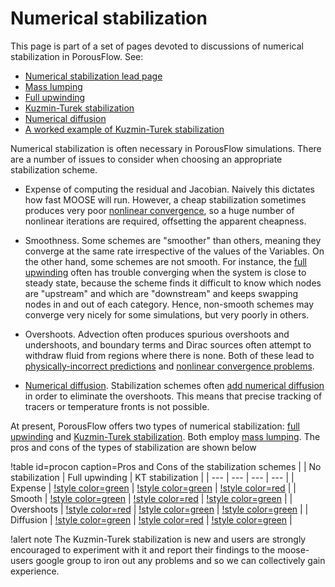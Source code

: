 # Numerical stabilization

This page is part of a set of pages devoted to discussions of numerical stabilization in PorousFlow.  See:

- [Numerical stabilization lead page](stabilization.md)
- [Mass lumping](mass_lumping.md)
- [Full upwinding](upwinding.md)
- [Kuzmin-Turek stabilization](kt.md)
- [Numerical diffusion](numerical_diffusion.md)
- [A worked example of Kuzmin-Turek stabilization](kt_worked.md)

Numerical stabilization is often necessary in PorousFlow simulations.  There are a number of issues to consider when choosing an appropriate stabilization scheme.

- Expense of computing the residual and Jacobian.  Naively this dictates how fast MOOSE will run.  However, a cheap stabilization sometimes produces very poor [nonlinear convergence](nonlinear_convergence_problems.md), so a huge number of nonlinear iterations are required, offsetting the apparent cheapness.

- Smoothness.  Some schemes are "smoother" than others, meaning they converge at the same rate irrespective of the values of the Variables.  On the other hand, some schemes are not smooth.  For instance, the [full upwinding](upwinding.md) often has trouble converging when the system is close to steady state, because the scheme finds it difficult to know which nodes are "upstream" and which are "downstream" and keeps swapping nodes in and out of each category.  Hence, non-smooth schemes may converge very nicely for some simulations, but very poorly in others.

- Overshoots.  Advection often produces spurious overshoots and undershoots, and boundary terms and Dirac sources often attempt to withdraw fluid from regions where there is none.  Both of these lead to [physically-incorrect predictions](numerical_diffusion.md) and [nonlinear convergence problems](nonlinear_convergence_problems.md).

- [Numerical diffusion](numerical_diffusion.md).  Stabilization schemes often [add numerical diffusion](kt_worked.md) in order to eliminate the overshoots.  This means that precise tracking of tracers or temperature fronts is not possible.

At present, PorousFlow offers two types of numerical stabilization: [full upwinding](upwinding.md) and [Kuzmin-Turek stabilization](kt.md).  Both employ [mass lumping](mass_lumping.md).  The pros and cons of the types of stabilization are shown below

!table id=procon caption=Pros and Cons of the stabilization schemes
|  | No stabilization | Full upwinding | KT stabilization |
| --- | --- | --- | --- |
| Expense | [!style color=green](cheap) | [!style color=green](cheap) | [!style color=red](expensive) |
| Smooth | [!style color=green](yes) | [!style color=red](no) | [!style color=green](yes) |
| Overshoots | [!style color=red](yes) | [!style color=green](no) | [!style color=green](no) |
| Diffusion | [!style color=green](minimal) | [!style color=red](maximal) | [!style color=green](minimal) |

!alert note
The Kuzmin-Turek stabilization is new and users are strongly encouraged to experiment with it and report their findings to the moose-users google group to iron out any problems and so we can collectively gain experience.

